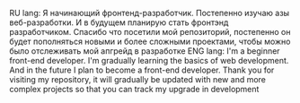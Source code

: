 RU lang:
Я начинающий фронтенд-разработчик. Постепенно изучаю азы веб-разработки. И в будущем планирую стать фронтэнд разработчиком. Спасибо что посетили мой репозиторий, постепенно он будет пополняться новыми и более сложными проектами, чтобы можно было отслеживать мой апгрейд в разработке
ENG lang:
I'm a beginner front-end developer. I'm gradually learning the basics of web development. And in the future I plan to become a front-end developer. Thank you for visiting my repository, it will gradually be updated with new and more complex projects so that you can track my upgrade in development
